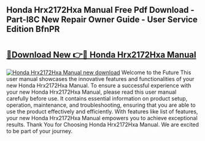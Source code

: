 ## Honda Hrx2172Hxa Manual Free Pdf Download - Part-l8C New Repair Owner Guide - User Service Edition BfnPR

# <h2><a href="http://bc65772.oget.top/?id=Honda+Hrx2172Hxa+Manual">🔗Download New 👉🔴 Honda Hrx2172Hxa Manual</a></h2>

[![Honda Hrx2172Hxa Manual new download](https://i.imgur.com/5g1atiW.png)](http://bc65772.oget.top/?id=Honda+Hrx2172Hxa+Manual)
Welcome to the Future This user manual showcases the innovative features and functionalities of your new Honda Hrx2172Hxa Manual. To ensure a successful experience with your new Honda Hrx2172Hxa Manual, please read this user manual carefully before use. It contains essential information on product setup, operation, maintenance, and troubleshooting, ensuring that you are able to use the product effectively and efficiently. With features like list of features, your new Honda Hrx2172Hxa Manual empowers you to achieve exceptional results. Thank You for Choosing Honda Hrx2172Hxa Manual. We are excited to be part of your journey.
